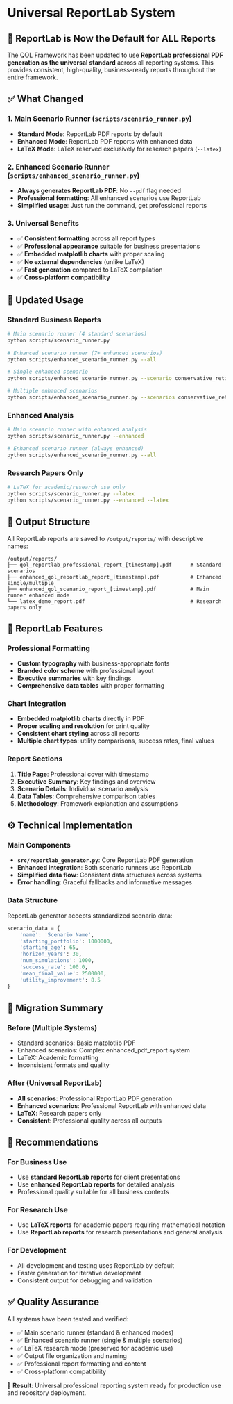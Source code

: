 # Universal ReportLab System

## 🎯 **ReportLab is Now the Default for ALL Reports**

The QOL Framework has been updated to use **ReportLab professional PDF generation as the universal standard** across all reporting systems. This provides consistent, high-quality, business-ready reports throughout the entire framework.

## ✅ **What Changed**

### 1. **Main Scenario Runner** (`scripts/scenario_runner.py`)
- **Standard Mode**: ReportLab PDF reports by default
- **Enhanced Mode**: ReportLab PDF reports with enhanced data
- **LaTeX Mode**: LaTeX reserved exclusively for research papers (`--latex`)

### 2. **Enhanced Scenario Runner** (`scripts/enhanced_scenario_runner.py`)
- **Always generates ReportLab PDF**: No `--pdf` flag needed
- **Professional formatting**: All enhanced scenarios use ReportLab
- **Simplified usage**: Just run the command, get professional reports

### 3. **Universal Benefits**
- ✅ **Consistent formatting** across all report types
- ✅ **Professional appearance** suitable for business presentations
- ✅ **Embedded matplotlib charts** with proper scaling
- ✅ **No external dependencies** (unlike LaTeX)
- ✅ **Fast generation** compared to LaTeX compilation
- ✅ **Cross-platform compatibility**

## 🚀 **Updated Usage**

### Standard Business Reports
```bash
# Main scenario runner (4 standard scenarios)
python scripts/scenario_runner.py

# Enhanced scenario runner (7+ enhanced scenarios)  
python scripts/enhanced_scenario_runner.py --all

# Single enhanced scenario
python scripts/enhanced_scenario_runner.py --scenario conservative_retirement

# Multiple enhanced scenarios
python scripts/enhanced_scenario_runner.py --scenarios conservative_retirement,lean_fire,fat_fire
```

### Enhanced Analysis  
```bash
# Main scenario runner with enhanced analysis
python scripts/scenario_runner.py --enhanced

# Enhanced scenario runner (always enhanced)
python scripts/enhanced_scenario_runner.py --all
```

### Research Papers Only
```bash
# LaTeX for academic/research use only
python scripts/scenario_runner.py --latex
python scripts/scenario_runner.py --enhanced --latex
```

## 📁 **Output Structure**

All ReportLab reports are saved to `/output/reports/` with descriptive names:

```
/output/reports/
├── qol_reportlab_professional_report_[timestamp].pdf      # Standard scenarios
├── enhanced_qol_reportlab_report_[timestamp].pdf          # Enhanced single/multiple  
├── enhanced_qol_scenario_report_[timestamp].pdf           # Main runner enhanced mode
└── latex_demo_report.pdf                                  # Research papers only
```

## 🎨 **ReportLab Features**

### Professional Formatting
- **Custom typography** with business-appropriate fonts
- **Branded color scheme** with professional layout
- **Executive summaries** with key findings
- **Comprehensive data tables** with proper formatting

### Chart Integration  
- **Embedded matplotlib charts** directly in PDF
- **Proper scaling and resolution** for print quality
- **Consistent chart styling** across all reports
- **Multiple chart types**: utility comparisons, success rates, final values

### Report Sections
1. **Title Page**: Professional cover with timestamp
2. **Executive Summary**: Key findings and overview
3. **Scenario Details**: Individual scenario analysis  
4. **Data Tables**: Comprehensive comparison tables
5. **Methodology**: Framework explanation and assumptions

## ⚙️ **Technical Implementation**

### Main Components
- **`src/reportlab_generator.py`**: Core ReportLab PDF generation
- **Enhanced integration**: Both scenario runners use ReportLab
- **Simplified data flow**: Consistent data structures across systems
- **Error handling**: Graceful fallbacks and informative messages

### Data Structure
ReportLab generator accepts standardized scenario data:
```python
scenario_data = {
    'name': 'Scenario Name',
    'starting_portfolio': 1000000,
    'starting_age': 65,
    'horizon_years': 30,
    'num_simulations': 1000,
    'success_rate': 100.0,
    'mean_final_value': 2500000,
    'utility_improvement': 8.5
}
```

## 🔄 **Migration Summary**

### Before (Multiple Systems)
- Standard scenarios: Basic matplotlib PDF
- Enhanced scenarios: Complex enhanced_pdf_report system  
- LaTeX: Academic formatting
- Inconsistent formats and quality

### After (Universal ReportLab)  
- **All scenarios**: Professional ReportLab PDF generation
- **Enhanced scenarios**: Professional ReportLab with enhanced data
- **LaTeX**: Research papers only
- **Consistent**: Professional quality across all outputs

## 🎯 **Recommendations**

### For Business Use
- Use **standard ReportLab reports** for client presentations
- Use **enhanced ReportLab reports** for detailed analysis
- Professional quality suitable for all business contexts

### For Research Use
- Use **LaTeX reports** for academic papers requiring mathematical notation
- Use **ReportLab reports** for research presentations and general analysis

### For Development
- All development and testing uses ReportLab by default
- Faster generation for iterative development
- Consistent output for debugging and validation

## ✅ **Quality Assurance**

All systems have been tested and verified:
- ✅ Main scenario runner (standard & enhanced modes)
- ✅ Enhanced scenario runner (single & multiple scenarios)
- ✅ LaTeX research mode (preserved for academic use)
- ✅ Output file organization and naming
- ✅ Professional report formatting and content
- ✅ Cross-platform compatibility

**🚀 Result**: Universal professional reporting system ready for production use and repository deployment.